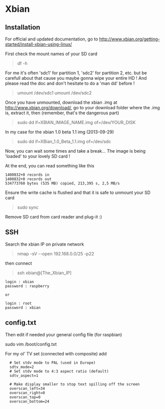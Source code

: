 Xbian
=====

Installation
------------

For official and updated documentation, go to http://www.xbian.org/getting-started/install-xbian-using-linux/

First check the mount names of your SD card

> df -h

For me it's often 'sdc1' for partition 1, 'sdc2' for partition 2, etc. but be carefull about that cause you maybe gonna wipe your entire HD ! And please read the doc and don't hesitate to do a 'man dd' before !

> umount /dev/sdc1
> umount /dev/sdc2

Once you have unmounted, download the xbian .img at http://www.xbian.org/download/, go to your download folder where the .img is, extract it, then (remember, that's the dangerous part)

> sudo dd if=XBIAN_IMAGE_NAME.img of=/dev/YOUR_DISK

In my case for the xbian 1.0 beta 1.1 img (2013-09-29)

> sudo dd if=XBian_1.0_Beta_1.1.img of=/dev/sdc

Now, you can wait some times and take a break... The image is being 'loaded' to your lovely SD card !

At the end, you can read something like this

```
1400832+0 records in
1400832+0 records out
534773760 bytes (535 MB) copied, 213,395 s, 2,5 MB/s
```

Ensure the write cache is flushed and that it is safe to unmount your SD card

> sudo sync

Remove SD card from card reader and plug-it :)


SSH
---

Search the xbian IP on private network

> nmap -sV --open 192.168.0.0/25 -p22

then connect

> ssh xbian@[The_Xbian_IP]

```
login : xbian
password : raspberry

or 

login : root
password : xbian
```

config.txt
----------

Then edit if needed your general config file (for raspbian)

  sudo vim /boot/config.txt

For my ol' TV set (connected with composite) add

```
  # Set stdv mode to PAL (used in Europe)
  sdtv_mode=2
  # Set stdv mode to 4:3 aspect ratio (default)
  sdtv_aspect=1

  # Make display smaller to stop text spilling off the screen
  overscan_left=34
  overscan_right=0
  overscan_top=0
  overscan_bottom=24
```
